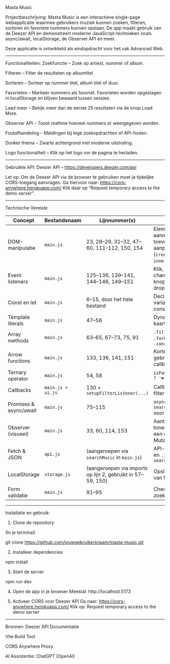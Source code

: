 Masta Music

Projectbeschrijving:
Masta Music is een interactieve single-page webapplicatie waarmee gebruikers muziek kunnen zoeken, filteren, sorteren en favoriete nummers kunnen opslaan. De app maakt gebruik van de Deezer API en demonstreert moderne JavaScript-technieken zoals async/await, localStorage, de Observer API en meer.

Deze applicatie is ontwikkeld als eindopdracht voor het vak Advanced Web.
________________________________________________________________________________________________________________________________________________________________________________________________________________________________
Functionaliteiten:
Zoekfunctie – Zoek op artiest, nummer of album.

Filteren – Filter de resultaten op albumtitel.

Sorteren – Sorteer op nummer titel, album titel of duur.

Favorieten – Markeer nummers als favoriet. Favorieten worden opgeslagen in localStorage en blijven bewaard tussen sessies.

Laad meer – Bekijk meer dan de eerste 25 resultaten via de knop Load More.

Observer API – Toont realtime hoeveel nummers er weergegeven worden.

Foutafhandeling – Meldingen bij lege zoekopdrachten of API-fouten.

Donker thema – Zwarte achtergrond met moderne uitstraling.

Logo functionaliteit – Klik op het logo om de pagina te herladen.
________________________________________________________________________________________________________________________________________________________________________________________________________________________________
Gebruikte API:
Deezer API – https://developers.deezer.com/api

Let op: Om de Deezer API via de browser te gebruiken moet je tijdelijke CORS-toegang aanvragen.
Ga hiervoor naar: https://cors-anywhere.herokuapp.com/
Klik daar op “Request temporary access to the demo server”.
________________________________________________________________________________________________________________________________________________________________________________________________________________________________


 Technische Vereiste

| Concept            | Bestandsnaam        | Lijnnummer(s)                    | Toelichting                                                      |
|--------------------|---------------------|---------------------------------|-----------------------------------------------------------------|
| DOM-manipulatie    | `main.js`           | 23, 28–29, 31–32, 47–60, 111–112, 150, 154 | Elementen aanmaken, toevoegen, aanpassen (`createElement`, `innerHTML`, etc.) |
| Event listeners    | `main.js`           | 125–136, 139–141, 144–146, 149–151 | Klik, keydown en change events op knoppen, input en dropdowns  |
| Const en let       | `main.js`           | 6–15, door het hele bestand      | Declaratie van variabelen en constante waarden                   |
| Template literals  | `main.js`           | 47–56                           | Dynamische HTML-kaarten via `` `...` ``                         |
| Array methods      | `main.js`           | 63–65, 67–73, 75, 91            | `.filter()`, `.sort()`, `.forEach()`, `.concat()`               |
| Arrow functions    | `main.js`           | 133, 136, 141, 151              | Korte functies gebruikt in events en callbacks                   |
| Ternary operator   | `main.js`           | 54, 58                         | `isFavorite(track.id) ? '❤️' : '🤍'`                            |
| Callbacks          | `main.js + ui.js`   | 130 + `setupFilterListener(...)` | Callback voor filterinput                                        |
| Promises & async/await | `main.js`       | 75–115                         | `async` function, `await searchMusic(...)` voor API requests    |
| Observer (visueel) | `main.js`           | 33, 60, 114, 153                | Aantal resultaten tonen via DOM, niet een echte MutationObserver |
| Fetch & JSON       | `api.js`            | (aangeroepen via `searchMusic` in `main.js`) | API-call met `fetch()` en `.json()` binnen `searchMusic()`      |
| LocalStorage       | `storage.js`        | (aangeroepen via imports op lijn 2, gebruikt in 57–59, 150) | Opslaan en ophalen van favorieten lokaal                        |
| Form validatie     | `main.js`           | 91–95                          | Check op lege zoekterm                                           |

________________________________________________________________________________________________________________________________________________________________________________________________________________________________

Installatie en gebruik:
1. Clone de repository

(In je terminal)

git clone https://github.com/jouwgebruikersnaam/masta-music.git


2. Installeer dependencies

npm install

3. Start de server

npm run dev

4. Open de app in je browser
Meestal: http://localhost:5173

5. Activeer CORS voor Deezer API
Ga naar: https://cors-anywhere.herokuapp.com/
Klik op: Request temporary access to the demo server


________________________________________________________________________________________________________________________________________________________________________________________________________________________________

Bronnen:
Deezer API Documentatie

Vite Build Tool

CORS Anywhere Proxy

AI Assistentie: ChatGPT (OpenAI)

